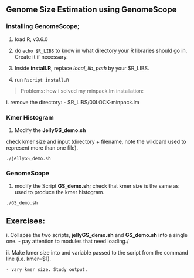 ## Genome Size Estimation using GenomeScope 

### installing GenomeScope;


1. load R, v3.6.0

2. do `echo $R_LIBS` to know in what directory your R libraries should go in. Create it if necessary. 

3. Inside **install.R**, replace *local_lib_path* by your $R_LIBS. 

4. run `Rscript install.R`


> Problems: how i solved my minpack.lm installation:

i. remove the directory:
	- $R_LIBS/00LOCK-minpack.lm


### Kmer Histogram

1. Modify the **JellyGS_demo.sh**

check kmer size and input (directory + filename, note the wildcard used to represent more than one file).

`
./jellyGS_demo.sh
`


### GenomeScope

1. modify the Script **GS_demo.sh**; check that kmer size is the same as used to produce the kmer histogram. 

`
./GS_demo.sh
`

## Exercises:

i. Collapse the two scripts, **jellyGS_demo.sh** and **GS_demo.sh** into a single one. 
	- pay attention to modules that need loading./ 


ii. Make kmer size into and variable passed to the script from the command line (i.e. kmer=$1).

	- vary kmer size. Study output. 
